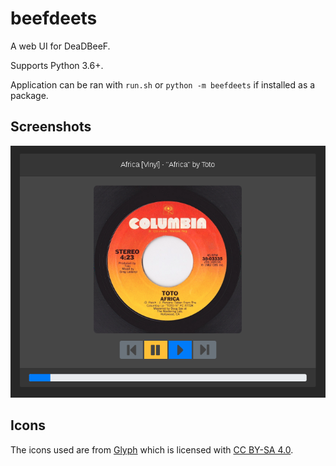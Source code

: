 beefdeets
====

A web UI for DeaDBeeF.

Supports Python 3.6+.

Application can be ran with `run.sh` or `python -m beefdeets` if installed as a
package.

## Screenshots

![Screenshot](example/beefdeets.png?raw=true)

## Icons

The icons used are from [Glyph](http://glyph.smarticons.co) which is licensed
with [CC BY-SA 4.0](https://creativecommons.org/licenses/by-sa/4.0/).
